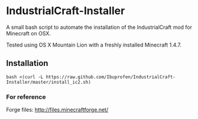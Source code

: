 IndustrialCraft-Installer
=========================

A small bash script to automate the installation of the IndustrialCraft mod for Minecraft on OSX.


Tested using OS X Mountain Lion with a freshly installed Minecraft 1.4.7.


Installation
-----------

    bash <(curl -L https://raw.github.com/Ibuprofen/IndustrialCraft-Installer/master/install_ic2.sh)





### For reference

Forge files: http://files.minecraftforge.net/
